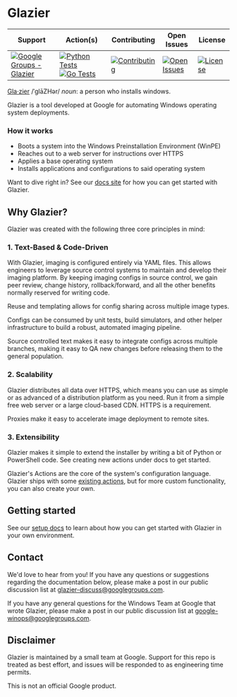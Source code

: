# Glazier

<!--* freshness: { owner: '@tseknet' reviewed: '2022-11-04' } *-->

Support                                                                                                                                          | Action(s)                                            | Contributing                                                                                                                                                                                                                                                                              | Open Issues                                                                                                     | License
------------------------------------------------------------------------------------------------------------------------------------------------ | ---------------------------------------------------- | ---------------------------------------------------------------------------------------------------------------------------------------------------------------------- | ---------------------------------------------------------------------------------------------------------------------------------------------------------- | ---------------------------------------------------------------------------------------------------------------------------------------
[![Google Groups - Glazier](https://img.shields.io/badge/Support-Google%20Groups-blue)](https://groups.google.com/forum/#!forum/glazier-discuss) | [![Python Tests](https://github.com/google/glazier/workflows/Python%20Tests/badge.svg)](https://github.com/google/glazier/actions?query=workflow%3A%22Python+Tests%22) [![Go Tests](https://github.com/google/glazier/workflows/Go%20Tests/badge.svg)](https://github.com/google/glazier/actions?query=workflow%3A%22Go+Tests%22) | [![Contributing](https://img.shields.io/badge/Contributions-welcome-brightgreen)](https://github.com/google/glazier/blob/master/CONTRIBUTING.md) | [![Open Issues](https://img.shields.io/github/issues/google/glazier)](https://github.com/google/glazier/issues) | [![License](https://img.shields.io/badge/License-Apache%202.0-orange.svg)](https://github.com/google/glazier/blob/master/LICENSE)

[Gla·zier](https://en.wikipedia.org/wiki/Glazier) /ˈɡlāZHər/ *noun*: a person
who installs windows.

Glazier is a tool developed at Google for automating Windows operating system
deployments.

### How it works

*   Boots a system into the Windows Preinstallation Environment (WinPE)
*   Reaches out to a web server for instructions over HTTPS
*   Applies a base operating system
*   Installs applications and configurations to said operating system

Want to dive right in? See our [docs site](https://google.github.io/glazier) for
how you can get started with Glazier.

## Why Glazier?

Glazier was created with the following three core principles in mind:

### 1. Text-Based & Code-Driven

With Glazier, imaging is configured entirely via YAML files. This allows
engineers to leverage source control systems to maintain and develop their
imaging platform. By keeping imaging configs in source control, we gain peer
review, change history, rollback/forward, and all the other benefits normally
reserved for writing code.

Reuse and templating allows for config sharing across multiple image types.

Configs can be consumed by unit tests, build simulators, and other helper
infrastructure to build a robust, automated imaging pipeline.

Source controlled text makes it easy to integrate configs across multiple
branches, making it easy to QA new changes before releasing them to the general
population.

### 2. Scalability

Glazier distributes all data over HTTPS, which means you can use as simple or as
advanced of a distribution platform as you need. Run it from a simple free web
server or a large cloud-based CDN. HTTPS is a requirement.

Proxies make it easy to accelerate image deployment to remote sites.

### 3. Extensibility

Glazier makes it simple to extend the installer by writing a bit of Python or
PowerShell code. See creating new actions under docs to get started.

Glazier's Actions are the core of the system's configuration language. Glazier
ships with some [existing actions](https://google.github.io/glazier/actions),
but for more custom functionality, you can also create your own.

## Getting started

See our [setup docs](https://google.github.io/glazier/setup) to learn about how
you can get started with Glazier in your own environment.

## Contact

We'd love to hear from you! If you have any questions or suggestions regarding
the documentation below, please make a post in our public discussion list at
[glazier-discuss@googlegroups.com](https://groups.google.com/forum/#!forum/glazier-discuss).

If you have any general questions for the Windows Team at Google that wrote
Glazier, please make a post in our public discussion list at
[google-winops@googlegroups.com](https://groups.google.com/forum/#!forum/google-winops).

## Disclaimer

Glazier is maintained by a small team at Google. Support for this repo is
treated as best effort, and issues will be responded to as engineering time
permits.

This is not an official Google product.

